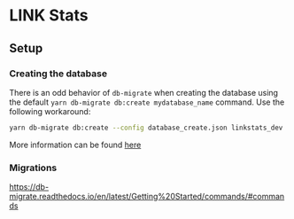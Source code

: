 # LINK Stats

## Setup

### Creating the database

There is an odd behavior of `db-migrate` when creating the database using the 
default `yarn db-migrate db:create mydatabase_name` command. Use the following workaround:

```bash
yarn db-migrate db:create --config database_create.json linkstats_dev
```

More information can be found [here](https://github.com/db-migrate/node-db-migrate/issues/393)

### Migrations

https://db-migrate.readthedocs.io/en/latest/Getting%20Started/commands/#commands
